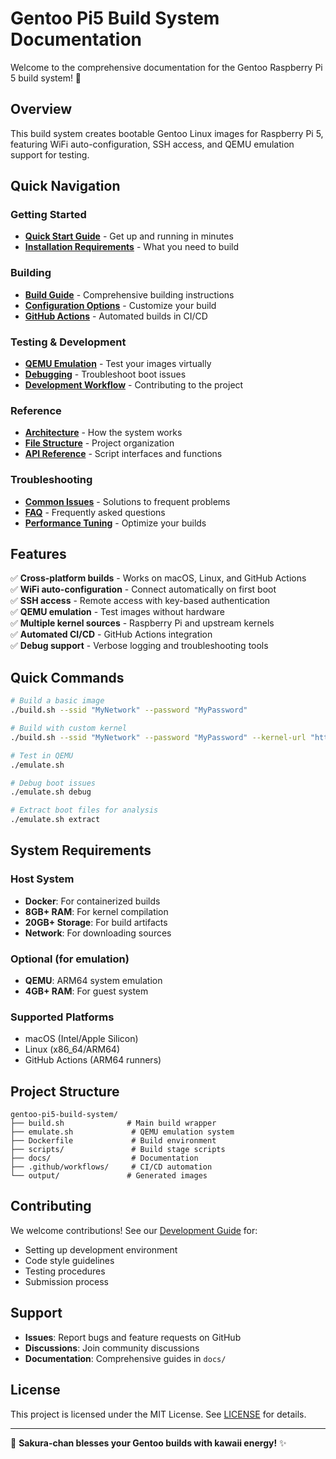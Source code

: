 # Gentoo Pi5 Build System Documentation

Welcome to the comprehensive documentation for the Gentoo Raspberry Pi 5 build system! 🌸

## Overview

This build system creates bootable Gentoo Linux images for Raspberry Pi 5, featuring WiFi auto-configuration, SSH access, and QEMU emulation support for testing.

## Quick Navigation

### Getting Started
- **[Quick Start Guide](QUICKSTART.md)** - Get up and running in minutes
- **[Installation Requirements](REQUIREMENTS.md)** - What you need to build

### Building
- **[Build Guide](BUILD.md)** - Comprehensive building instructions
- **[Configuration Options](CONFIGURATION.md)** - Customize your build
- **[GitHub Actions](GITHUB_ACTIONS.md)** - Automated builds in CI/CD

### Testing & Development
- **[QEMU Emulation](EMULATION.md)** - Test your images virtually
- **[Debugging](DEBUGGING.md)** - Troubleshoot boot issues
- **[Development Workflow](DEVELOPMENT.md)** - Contributing to the project

### Reference
- **[Architecture](ARCHITECTURE.md)** - How the system works
- **[File Structure](FILE_STRUCTURE.md)** - Project organization
- **[API Reference](API.md)** - Script interfaces and functions

### Troubleshooting
- **[Common Issues](TROUBLESHOOTING.md)** - Solutions to frequent problems
- **[FAQ](FAQ.md)** - Frequently asked questions
- **[Performance Tuning](PERFORMANCE.md)** - Optimize your builds

## Features

✅ **Cross-platform builds** - Works on macOS, Linux, and GitHub Actions  
✅ **WiFi auto-configuration** - Connect automatically on first boot  
✅ **SSH access** - Remote access with key-based authentication  
✅ **QEMU emulation** - Test images without hardware  
✅ **Multiple kernel sources** - Raspberry Pi and upstream kernels  
✅ **Automated CI/CD** - GitHub Actions integration  
✅ **Debug support** - Verbose logging and troubleshooting tools  

## Quick Commands

```bash
# Build a basic image
./build.sh --ssid "MyNetwork" --password "MyPassword"

# Build with custom kernel
./build.sh --ssid "MyNetwork" --password "MyPassword" --kernel-url "https://..."

# Test in QEMU
./emulate.sh

# Debug boot issues
./emulate.sh debug

# Extract boot files for analysis
./emulate.sh extract
```

## System Requirements

### Host System
- **Docker**: For containerized builds
- **8GB+ RAM**: For kernel compilation
- **20GB+ Storage**: For build artifacts
- **Network**: For downloading sources

### Optional (for emulation)
- **QEMU**: ARM64 system emulation
- **4GB+ RAM**: For guest system

### Supported Platforms
- macOS (Intel/Apple Silicon)
- Linux (x86_64/ARM64)
- GitHub Actions (ARM64 runners)

## Project Structure

```
gentoo-pi5-build-system/
├── build.sh              # Main build wrapper
├── emulate.sh             # QEMU emulation system
├── Dockerfile             # Build environment
├── scripts/               # Build stage scripts
├── docs/                  # Documentation
├── .github/workflows/     # CI/CD automation
└── output/               # Generated images
```

## Contributing

We welcome contributions! See our [Development Guide](DEVELOPMENT.md) for:
- Setting up development environment
- Code style guidelines
- Testing procedures
- Submission process

## Support

- **Issues**: Report bugs and feature requests on GitHub
- **Discussions**: Join community discussions
- **Documentation**: Comprehensive guides in `docs/`

## License

This project is licensed under the MIT License. See [LICENSE](../LICENSE) for details.

---

🌸 **Sakura-chan blesses your Gentoo builds with kawaii energy!** ✨